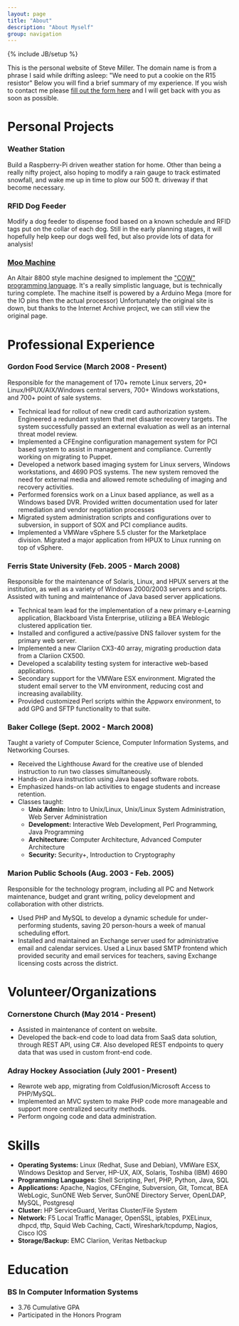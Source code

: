 ```yaml
---
layout: page
title: "About"
description: "About Myself"
group: navigation
---
```

{% include JB/setup %}

This is the personal website of Steve Miller.  The domain name is from a phrase I said while drifting asleep: "We need 
to put a cookie on the R15 resistor"  Below you will find a brief summary of my experience.  If you wish to contact me please 
[fill out the form here](https://docs.google.com/forms/d/1SQcAaXNPm2zxWP145P-Gpu9xpY3NUn_bNT8SYqi8iTE/viewform?usp=send_form) and I will get back with you as soon as possible.

# Personal Projects

### Weather Station

Build a Raspberry-Pi driven weather station for home.  Other than being a really nifty project, also hoping to modify
a rain gauge to track estimated snowfall, and wake me up in time to plow our 500 ft. driveway if that become necessary.

### RFID Dog Feeder

Modify a dog feeder to dispense food based on a known schedule and RFID tags put on the collar of each dog.  Still in
the early planning stages, it will hopefully help keep our dogs well fed, but also provide lots of data for analysis!

### [Moo Machine](https://sites.google.com/a/stevenmiller.info/www/home/projects/moomachinehome)

An Altair 8800 style machine designed to implement the ["COW" programming language](http://web.archive.org/web/20130403133623/bigzaphod.org/cow/).  It's a really simplistic language, but is technically turing complete.  The machine itself is powered by a Arduino Mega (more for the IO pins then the actual processor)  Unfortunately the 
original site is down, but thanks to the Internet Archive project, we can still view the original page.




# Professional Experience

### Gordon Food Service (March 2008 - Present)

Responsible for the management of 170+ remote Linux servers, 20+ Linux/HPUX/AIX/Windows central servers, 700+ Windows 
workstations, and 700+ point of sale systems.

  * Technical lead for rollout of new credit card authorization system.  Engineered a redundant system that met disaster recovery targets.  The system successfully passed an external evaluation as well as an internal threat model review.
  * Implemented a CFEngine configuration management system for PCI based system to assist in management and compliance.  Currently working on migrating to Puppet.
  * Developed a network based imaging system for Linux servers, Windows workstations, and 4690 POS systems.  The new system removed the need for external media and allowed remote scheduling of imaging and recovery activities.
  * Performed forensics work on a Linux based appliance, as well as a Windows based DVR.  Provided written documentation used for later remediation and vendor negotiation processes
  * Migrated system administration scripts and configurations over to subversion, in support of SOX and PCI compliance audits.
  * Implemented a VMWare vSphere 5.5 cluster for the Marketplace division.  Migrated a major application from HPUX to Linux running on top of vSphere.

### Ferris State University (Feb. 2005 - March 2008)

Responsible for the maintenance of Solaris, Linux, and HPUX servers at the institution, as well 
as a variety of Windows 2000/2003 servers and scripts. Assisted with tuning and maintenance of 
Java based server applications.

  * Technical team lead for the implementation of a new primary e-Learning application, Blackboard Vista Enterprise, utilizing a BEA Weblogic clustered application tier.
  * Installed and configured a active/passive DNS failover system for the primary web server.
  * Implemented a new Clariion CX3-40 array, migrating production data from a Clariion CX500.
  * Developed a scalability testing system for interactive web-based applications.
  * Secondary support for the VMWare ESX environment.  Migrated the student email server to the VM environment, reducing cost and increasing availability.
  * Provided customized Perl scripts within the Appworx environment, to add GPG and SFTP functionality to that suite.

### Baker College (Sept. 2002 - March 2008)

Taught a variety of Computer Science, Computer Information Systems, and Networking Courses.

  * Received the Lighthouse Award for the creative use of blended instruction to run two classes simultaneously.
  * Hands-on Java instruction using Java based software robots.
  * Emphasized hands-on lab activities to engage students and increase retention.
  * Classes taught:
    * **Unix Admin:** Intro to Unix/Linux, Unix/Linux System Administration, Web Server Administration
    * **Development:** Interactive Web Development, Perl Programming, Java Programming
    * **Architecture:** Computer Architecture, Advanced Computer Architecture
    * **Security:** Security+, Introduction to Cryptography

### Marion Public Schools (Aug. 2003 - Feb. 2005)

Responsible for the technology program, including all PC and Network maintenance, budget and grant writing, policy development and collaboration with other districts.

  * Used PHP and MySQL to develop a dynamic schedule for under-performing students, saving 20 person-hours a week of manual scheduling effort.
  * Installed and maintained an Exchange server used for administrative email and calendar services.  Used a Linux based SMTP frontend which provided security and email services for teachers, saving Exchange licensing costs across the district.


# Volunteer/Organizations

### Cornerstone Church (May 2014 - Present)

  * Assisted in maintenance of content on website.
  * Developed the back-end code to load data from SaaS data solution, through REST API, using C#.  Also developed REST 
endpoints to query data that was used in custom front-end code.

### Adray Hockey Association (July 2001 - Present)

  * Rewrote web app, migrating from Coldfusion/Microsoft Access to PHP/MySQL.
  * Implemented an MVC system to make PHP code more manageable and support more centralized security methods.
  * Perform ongoing code and data administration.

# Skills

  * **Operating Systems:** Linux (Redhat, Suse and Debian), VMWare ESX, Windows Desktop and Server, HP-UX, AIX, Solaris, Toshiba (IBM) 4690
  * **Programming Languages:** Shell Scripting, Perl, PHP, Python, Java, SQL
  * **Applications:** Apache, Nagios, CFEngine, Subversion, Git, Tomcat, BEA WebLogic, SunONE Web Server, SunONE Directory Server, OpenLDAP, MySQL, Postgresql
  * **Cluster:**  HP ServiceGuard, Veritas Cluster/File System
  * **Network:** F5 Local Traffic Manager, OpenSSL, iptables, PXELinux, dhpcd, tftp, Squid Web Caching, Cacti, Wireshark/tcpdump, Nagios, Cisco IOS
  * **Storage/Backup:**  EMC Clariion, Veritas Netbackup

# Education

### BS In Computer Information Systems

  * 3.76 Cumulative GPA
  * Participated in the Honors Program
